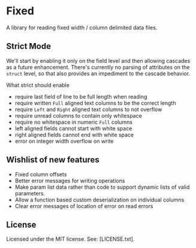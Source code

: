 # Fixed

A library for reading fixed width / column delimited data files.

## Strict Mode

We'll start by enabling it only on the field level and then allowing cascades
as a future enhancement. There's currently no parsing of attributes on the
`struct` level, so that also provides an impediment to the cascade behavior.

What strict should enable
 - require last field of line to be full length when reading
 - require written `Full` aligned text columns to be the correct length
 - require `Left` and `Right` aligned text columns to not overflow <!-- TODO: need test coverage for this -->
 - require unread columns to contain only whitespace
 - require no whitespace in numeric `Full` columns
 - left aligned fields cannot start with white space
 - right aligned fields cannot end with white space
 - error on integer width overflow on write <!-- TODO: need test coverage for this -->

## Wishlist of new features

 - Fixed column offsets
 - Better error messages for writing operations
 - Make param list data rather than code to support dynamic lists of
   valid parameters.
 - Allow a function based custom deserialization on individual columns
 - Clear error messages of location of error on read errors

## License

Licensed under the MIT license. See: [LICENSE.txt].
